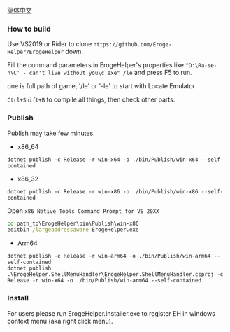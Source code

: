 [简体中文](https://github.com/luojunyuan/Eroge-Helper/blob/master/README_zh-cn.md)

### How to build

Use VS2019 or Rider to clone `https://github.com/Eroge-Helper/ErogeHelper` down.

Fill the command parameters in ErogeHelper's properties like `"D:\Ra-se-n\C' - can't live without you\c.exe" /le` and press F5 to run.

one is full path of game, '/le' or '-le' to start with Locate Emulator

`Ctrl+Shift+B` to compile all things, then check other parts.

### Publish

Publish may take few minutes.

- x86_64 

```
dotnet publish -c Release -r win-x64 -o ./bin/Publish/win-x64 --self-contained
```

- x86_32 

```
dotnet publish -c Release -r win-x86 -o ./bin/Publish/win-x86 --self-contained
```

Open `x86 Native Tools Command Prompt for VS 20XX`

```cmd
cd path_to\ErogeHelper\bin\Publish\win-x86
editbin /largeaddressaware ErogeHelper.exe
```

- Arm64 

```
dotnet publish -c Release -r win-arm64 -o ./bin/Publish/win-arm64 --self-contained
dotnet publish .\ErogeHelper.ShellMenuHandler\ErogeHelper.ShellMenuHandler.csproj -c Release -r win-x64 -o ./bin/Publish/win-arm64 --self-contained
```

### Install

For users please run ErogeHelper.Installer.exe to register EH in windows context menu (aka right click menu).
